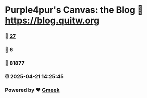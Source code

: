 # Purple4pur's Canvas: the Blog :link: https://blog.quitw.org 
### :page_facing_up: [27](https://blog.quitw.org/tag.html) 
### :speech_balloon: 6 
### :hibiscus: 81877 
### :alarm_clock: 2025-04-21 14:25:45 
### Powered by :heart: [Gmeek](https://github.com/Meekdai/Gmeek)
